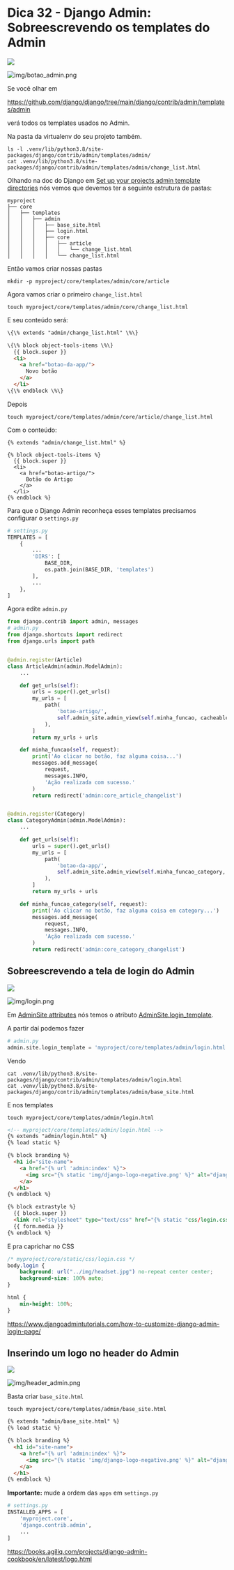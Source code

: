 # Dica 32 - Django Admin: Sobreescrevendo os templates do Admin

<a href="https://youtu.be/0d9VcL8ssTg">
    <img src="../.gitbook/assets/youtube.png">
</a>

![img/botao_admin.png](../.gitbook/assets/botao_admin.png)

Se você olhar em 

https://github.com/django/django/tree/main/django/contrib/admin/templates/admin

verá todos os templates usados no Admin.

Na pasta da virtualenv do seu projeto também.

```
ls -l .venv/lib/python3.8/site-packages/django/contrib/admin/templates/admin/
cat .venv/lib/python3.8/site-packages/django/contrib/admin/templates/admin/change_list.html
```

Olhando na doc do Django em [Set up your projects admin template directories](https://docs.djangoproject.com/en/3.1/ref/contrib/admin/#set-up-your-projects-admin-template-directories) nós vemos que devemos ter a seguinte estrutura de pastas:

```
myproject
├── core
│   ├── templates
│   │   ├── admin
│   │   │   ├── base_site.html
│   │   │   ├── login.html
│   │   │   ├── core
│   │   │   │   ├── article
│   │   │   │   │   └── change_list.html
│   │   │   │   └── change_list.html
```

Então vamos criar nossas pastas

```
mkdir -p myproject/core/templates/admin/core/article
```

Agora vamos criar o primeiro `change_list.html`

```
touch myproject/core/templates/admin/core/change_list.html
```

E seu conteúdo será:

```html
\{\% extends "admin/change_list.html" \%\}

\{\% block object-tools-items \%\}
  {{ block.super }}
  <li>
    <a href="botao-da-app/">
      Novo botão
    </a>
  </li>
\{\% endblock \%\}
```

Depois

```
touch myproject/core/templates/admin/core/article/change_list.html
```

Com o conteúdo:

```
{% extends "admin/change_list.html" %}

{% block object-tools-items %}
  {{ block.super }}
  <li>
    <a href="botao-artigo/">
      Botão do Artigo
    </a>
  </li>
{% endblock %}
```

Para que o Django Admin reconheça esses templates precisamos configurar o `settings.py`

```python
# settings.py
TEMPLATES = [
    {
        ...
        'DIRS': [
            BASE_DIR,
            os.path.join(BASE_DIR, 'templates')
        ],
        ...
    },
]
```

Agora edite `admin.py`

```python
from django.contrib import admin, messages
# admin.py
from django.shortcuts import redirect
from django.urls import path


@admin.register(Article)
class ArticleAdmin(admin.ModelAdmin):
    ...

    def get_urls(self):
        urls = super().get_urls()
        my_urls = [
            path(
                'botao-artigo/',
                self.admin_site.admin_view(self.minha_funcao, cacheable=True)
            ),
        ]
        return my_urls + urls

    def minha_funcao(self, request):
        print('Ao clicar no botão, faz alguma coisa...')
        messages.add_message(
            request,
            messages.INFO,
            'Ação realizada com sucesso.'
        )
        return redirect('admin:core_article_changelist')


@admin.register(Category)
class CategoryAdmin(admin.ModelAdmin):
    ...

    def get_urls(self):
        urls = super().get_urls()
        my_urls = [
            path(
                'botao-da-app/',
                self.admin_site.admin_view(self.minha_funcao_category, cacheable=True)
            ),
        ]
        return my_urls + urls

    def minha_funcao_category(self, request):
        print('Ao clicar no botão, faz alguma coisa em category...')
        messages.add_message(
            request,
            messages.INFO,
            'Ação realizada com sucesso.'
        )
        return redirect('admin:core_category_changelist')
```

## Sobreescrevendo a tela de login do Admin

<a href="https://youtu.be/ci4LtLxDCRM">
    <img src="../.gitbook/assets/youtube.png">
</a>

![img/login.png](../.gitbook/assets/login.png)

Em [AdminSite attributes](https://docs.djangoproject.com/en/2.2/ref/contrib/admin/#adminsite-attributes) nós temos o atributo [AdminSite.login_template](https://docs.djangoproject.com/en/2.2/ref/contrib/admin/#django.contrib.admin.AdminSite.login_template).

A partir daí podemos fazer

```python
# admin.py
admin.site.login_template = 'myproject/core/templates/admin/login.html'
```

Vendo

```
cat .venv/lib/python3.8/site-packages/django/contrib/admin/templates/admin/login.html
cat .venv/lib/python3.8/site-packages/django/contrib/admin/templates/admin/base_site.html
```

E nos templates

```
touch myproject/core/templates/admin/login.html
```


```html
<!-- myproject/core/templates/admin/login.html -->
{% extends "admin/login.html" %}
{% load static %}

{% block branding %}
  <h1 id="site-name">
    <a href="{% url 'admin:index' %}">
      <img src="{% static 'img/django-logo-negative.png' %}" alt="django-logo-negative.png" width="100px">
    </a>
  </h1>
{% endblock %}

{% block extrastyle %}
  {{ block.super }}
  <link rel="stylesheet" type="text/css" href="{% static "css/login.css" %}" />
  {{ form.media }}
{% endblock %}
```

E pra caprichar no CSS

```css
/* myproject/core/static/css/login.css */
body.login {
    background: url("../img/headset.jpg") no-repeat center center;
    background-size: 100% auto;
}

html {
    min-height: 100%;
}
```

https://www.djangoadmintutorials.com/how-to-customize-django-admin-login-page/


## Inserindo um logo no header do Admin

<a href="https://youtu.be/7NcghC_eySs">
    <img src="../.gitbook/assets/youtube.png">
</a>

![img/header_admin.png](../.gitbook/assets/header_admin.png)

Basta criar `base_site.html`

```
touch myproject/core/templates/admin/base_site.html
```

```html
{% extends "admin/base_site.html" %}
{% load static %}

{% block branding %}
  <h1 id="site-name">
    <a href="{% url 'admin:index' %}">
      <img src="{% static 'img/django-logo-negative.png' %}" alt="django-logo-negative.png" width="70px">
    </a>
  </h1>
{% endblock %}
```

**Importante:** mude a ordem das `apps` em `settings.py`

```python
# settings.py
INSTALLED_APPS = [
    'myproject.core',
    'django.contrib.admin',
    ...
]
```

https://books.agiliq.com/projects/django-admin-cookbook/en/latest/logo.html

